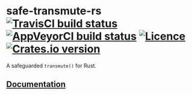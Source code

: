 # safe-transmute-rs [![TravisCI build status](https://travis-ci.org/nabijaczleweli/safe-transmute-rs.svg?branch=master)](https://travis-ci.org/nabijaczleweli/safe-transmute-rs) [![AppVeyorCI build status](https://ci.appveyor.com/api/projects/status/cspjknvfow5gfro0/branch/master?svg=true)](https://ci.appveyor.com/project/nabijaczleweli/safe-transmute-rs/branch/master) [![Licence](https://img.shields.io/badge/license-MIT-blue.svg?style=flat)](LICENSE) [![Crates.io version](http://meritbadge.herokuapp.com/safe-transmute)](https://crates.io/crates/safe-transmute)
A safeguarded `transmute()` for Rust.

## [Documentation](https://cdn.rawgit.com/nabijaczleweli/safe-transmute-rs/doc/safe_transmute/index.html)
